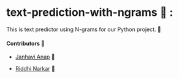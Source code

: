 # text-prediction-with-ngrams :abcd: :

This is text predictor using N-grams for our Python project. :snake:

#### Contributors :raised_hands: 

* [Janhavi Anap](https://github.com/JanhaviAnap) :raising_hand:

* [Riddhi Narkar](https://github.com/grey-hat2003) :raising_hand:
